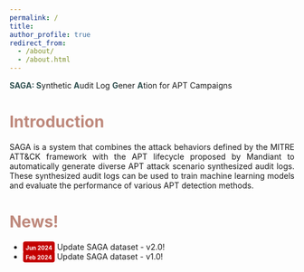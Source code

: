```yaml
---
permalink: /
title: 
author_profile: true
redirect_from: 
  - /about/
  - /about.html
---
```

<p>
  <span style="color: #2F4F4F; font-weight: bold;">SAGA: </span>
  <span style="color: #2F4F4F; font-weight: bold;">S</span>ynthetic 
  <span style="color: #2F4F4F; font-weight: bold;">A</span>udit Log 
  <span style="color: #2F4F4F; font-weight: bold;">G</span>ener
  <span style="color: #2F4F4F; font-weight: bold;">A</span>tion for APT Campaigns
</p>



<h1 style= "color:#be887b"> Introduction </h1>
<p style="text-align: justify; white-space: normal;">SAGA is a system that combines the attack behaviors defined by the MITRE ATT&CK framework with the APT lifecycle proposed by Mandiant to automatically generate diverse APT attack scenario synthesized audit logs. These synthesized audit logs can be used to train machine learning models and evaluate the performance of various APT detection methods.</p>

<h1 style= "color:#be887b"> News! </h1>
<ul>
  <li> <span style="border-width: 3px ; width: 150px; height: 30px ; padding: 1px 5px 2px 5px; text-align: center; background-color:#C40000;border-radius: 4px;"><font style="font-weight:bold" color="white" size="1">Jun 2024</font></span> Update SAGA dataset - v2.0!</li>
  <li> <span style="border-width: 3px ; width: 150px; height: 30px ; padding: 1px 5px 2px 5px; text-align: center; background-color:#C40000;border-radius: 4px;"><font style="font-weight:bold" color="white" size="1">Feb 2024</font></span> Update SAGA dataset - v1.0!</li>  
</ul>
